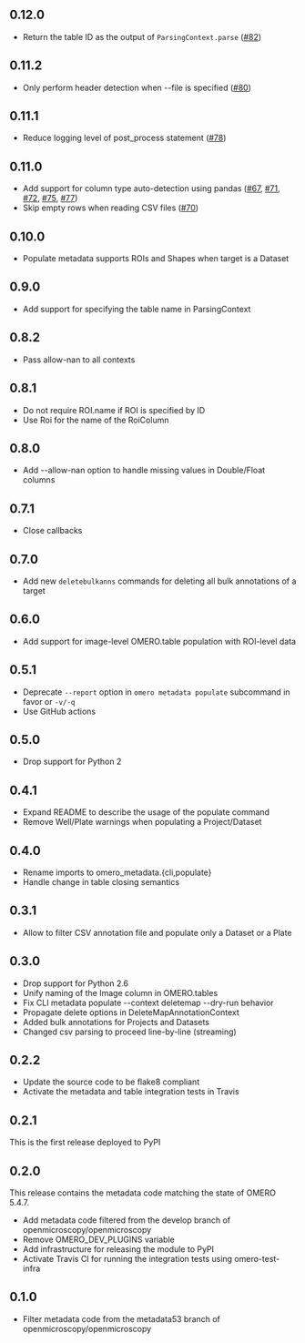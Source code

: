 0.12.0
------

* Return the table ID as the output of `ParsingContext.parse` ([#82](https://github.com/ome/omero-metadata/pull/82))

0.11.2
------

* Only perform header detection when --file is specified ([#80](https://github.com/ome/omero-metadata/pull/80))

0.11.1
------

* Reduce logging level of post_process statement ([#78](https://github.com/ome/omero-metadata/pull/78))

0.11.0
------

* Add support for column type auto-detection using pandas ([#67](https://github.com/ome/omero-metadata/pull/67), [#71](https://github.com/ome/omero-metadata/pull/67), [#72](https://github.com/ome/omero-metadata/pull/72), [#75](https://github.com/ome/omero-metadata/pull/75), [#77](https://github.com/ome/omero-metadata/pull/77))
* Skip empty rows when reading CSV files ([#70](https://github.com/ome/omero-metadata/pull/70))

0.10.0
------

* Populate metadata supports ROIs and Shapes when target is a Dataset

0.9.0
-----

* Add support for specifying the table name in ParsingContext

0.8.2
-----

* Pass allow-nan to all contexts

0.8.1
-----

* Do not require ROI.name if ROI is specified by ID
* Use Roi for the name of the RoiColumn

0.8.0
-----

* Add --allow-nan option to handle missing values in Double/Float columns

0.7.1
-----

* Close callbacks

0.7.0
-----

* Add new `deletebulkanns` commands for deleting all bulk annotations of a target

0.6.0
-----

* Add support for image-level OMERO.table population with ROI-level data

0.5.1
-----

* Deprecate `--report` option in `omero metadata populate` subcommand in favor or `-v/-q`
* Use GitHub actions

0.5.0
-----

* Drop support for Python 2

0.4.1
-----

* Expand README to describe the usage of the populate command
* Remove Well/Plate warnings when populating a Project/Dataset

0.4.0
-----

* Rename imports to omero_metadata.{cli,populate}
* Handle change in table closing semantics

0.3.1
-----

* Allow to filter CSV annotation file and populate only a Dataset or a Plate

0.3.0
-----

* Drop support for Python 2.6
* Unify naming of the Image column in OMERO.tables
* Fix CLI metadata populate --context deletemap --dry-run behavior
* Propagate delete options in DeleteMapAnnotationContext
* Added bulk annotations for Projects and Datasets
* Changed csv parsing to proceed line-by-line (streaming)


0.2.2
-----

* Update the source code to be flake8 compliant
* Activate the metadata and table integration tests in Travis

0.2.1
-----

This is the first release deployed to PyPI

0.2.0
-----

This release contains the metadata code matching the state of OMERO 5.4.7.

* Add metadata code filtered from the develop branch of
  openmicroscopy/openmicroscopy
* Remove OMERO_DEV_PLUGINS variable
* Add infrastructure for releasing the module to PyPI
* Activate Travis CI for running the integration tests using omero-test-infra

0.1.0
-----

* Filter metadata code from the metadata53 branch of
  openmicroscopy/openmicroscopy
